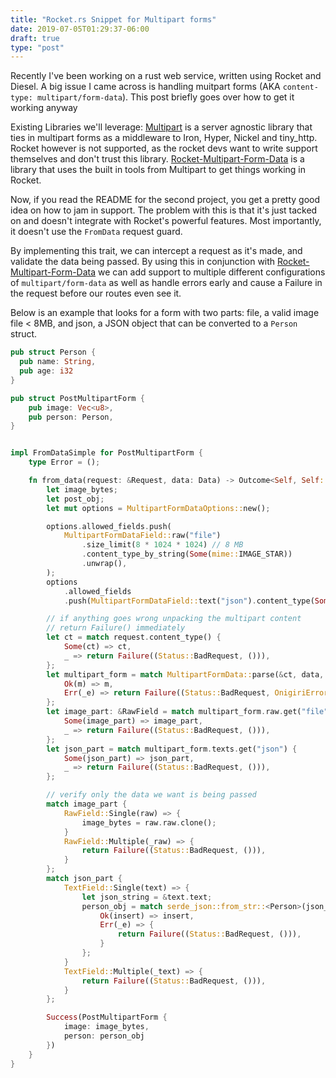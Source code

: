 ```yaml
---
title: "Rocket.rs Snippet for Multipart forms"
date: 2019-07-05T01:29:37-06:00
draft: true
type: "post"
---
```


Recently I've been working on a rust web service, written using Rocket and Diesel. 
A big issue I came across is handling muitpart forms (AKA `content-type: multipart/form-data`). 
This post briefly goes over how to get it working anyway
<!--more-->
Existing Libraries we'll leverage:
[Multipart](https://crates.io/crates/multipart) is a server agnostic library that ties in multipart forms as a middleware to Iron, Hyper, Nickel and tiny_http. Rocket however is not supported, as the rocket devs want to write support themselves and don't trust this library.
[Rocket-Multipart-Form-Data](https://github.com/magiclen/rocket-multipart-form-data) is a library that uses the built in tools from Multipart to get things working in Rocket.

Now, if you read the README for the second project, you get a pretty good idea on how to jam in support. The problem with this is that it's just tacked on and doesn't integrate with Rocket's powerful features. Most importantly, it doesn't use the `FromData` request guard. 

By implementing this trait, we can intercept a request as it's made, and validate the data being passed. By using this in conjunction with [Rocket-Multipart-Form-Data](https://github.com/magiclen/rocket-multipart-form-data) we can add support to multiple different configurations of `multipart/form-data` as well as handle errors early and cause a Failure in the request before our routes even see it.

Below is an example that looks for a form with two parts: file, a valid image file < 8MB, and json, a JSON object that can be converted to a `Person` struct.

```rust
pub struct Person {
  pub name: String,
  pub age: i32
}

pub struct PostMultipartForm {
    pub image: Vec<u8>,
    pub person: Person,
}


impl FromDataSimple for PostMultipartForm {
    type Error = ();

    fn from_data(request: &Request, data: Data) -> Outcome<Self, Self::Error> {
        let image_bytes;
        let post_obj;
        let mut options = MultipartFormDataOptions::new();

        options.allowed_fields.push(
            MultipartFormDataField::raw("file")
                .size_limit(8 * 1024 * 1024) // 8 MB
                .content_type_by_string(Some(mime::IMAGE_STAR))
                .unwrap(),
        );
        options
            .allowed_fields
            .push(MultipartFormDataField::text("json").content_type(Some(mime::APPLICATION_JSON)));

        // if anything goes wrong unpacking the multipart content
        // return Failure() immediately
        let ct = match request.content_type() {
            Some(ct) => ct,
            _ => return Failure((Status::BadRequest, ())),
        };
        let multipart_form = match MultipartFormData::parse(&ct, data, options) {
            Ok(m) => m,
            Err(_e) => return Failure((Status::BadRequest, OnigiriError::InvalidUpload {})),
        };
        let image_part: &RawField = match multipart_form.raw.get("file") {
            Some(image_part) => image_part,
            _ => return Failure((Status::BadRequest, ())),
        };
        let json_part = match multipart_form.texts.get("json") {
            Some(json_part) => json_part,
            _ => return Failure((Status::BadRequest, ())),
        };

        // verify only the data we want is being passed
        match image_part {
            RawField::Single(raw) => {
                image_bytes = raw.raw.clone();
            }
            RawField::Multiple(_raw) => {
                return Failure((Status::BadRequest, ())),
            }
        };
        match json_part {
            TextField::Single(text) => {
                let json_string = &text.text;
                person_obj = match serde_json::from_str::<Person>(json_string) {
                    Ok(insert) => insert,
                    Err(_e) => {
                        return Failure((Status::BadRequest, ())),
                    }
                };
            }
            TextField::Multiple(_text) => {
                return Failure((Status::BadRequest, ())),
            }
        };

        Success(PostMultipartForm {
            image: image_bytes,
            person: person_obj
        })
    }
}
```

